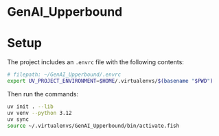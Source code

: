 # GenAI_Upperbound

# Setup

The project includes an `.envrc` file with the following contents:

```sh
# filepath: ~/GenAI_Upperbound/.envrc
export UV_PROJECT_ENVIRONMENT=$HOME/.virtualenvs/$(basename "$PWD")
```
Then run the commands:

```sh
uv init . --lib
uv venv --python 3.12
uv sync
source ~/.virtualenvs/GenAI_Upperbound/bin/activate.fish

```
